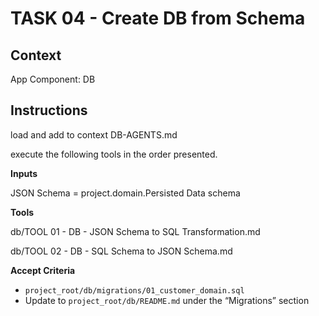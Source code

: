 # TASK 04 - Create DB from Schema

## Context

App Component: DB

## Instructions

load and add to context DB-AGENTS.md

execute the following tools in the order presented.


**Inputs**

JSON Schema = project.domain.Persisted Data schema


**Tools**

db/TOOL 01 - DB - JSON Schema to SQL Transformation.md

db/TOOL 02 - DB - SQL Schema to JSON Schema.md


**Accept Criteria**

* `project_root/db/migrations/01_customer_domain.sql`
* Update to `project_root/db/README.md` under the “Migrations” section


